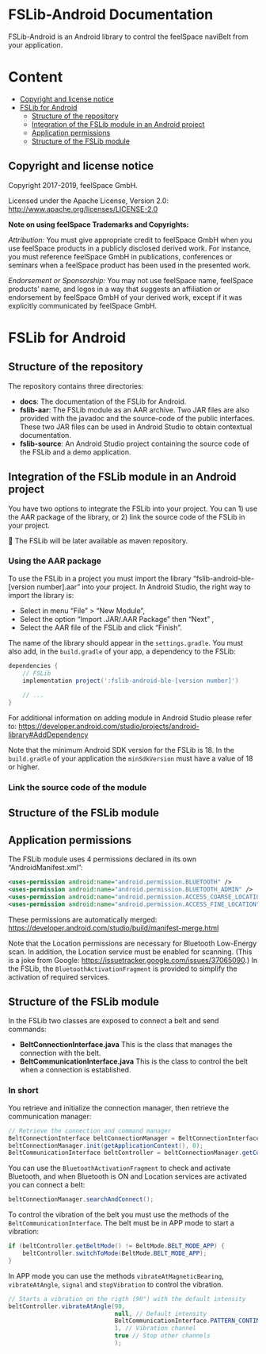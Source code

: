 # FSLib-Android Documentation

FSLib-Android is an Android library to control the feelSpace naviBelt from your application.

# Content

* [Copyright and license notice](#copyright-and-license-notice)
* [FSLib for Android](#fslib-for-android)
  * [Structure of the repository](#structure-of-the-repository)
  * [Integration of the FSLib module in an Android project](#integration-of-the-fslib-module-in-an-android-project)
  * [Application permissions](#application-permissions)
  * [Structure of the FSLib module](#structure-of-the-fslib-module)

## Copyright and license notice

Copyright 2017-2019, feelSpace GmbH.

Licensed under the Apache License, Version 2.0:
http://www.apache.org/licenses/LICENSE-2.0

**Note on using feelSpace Trademarks and Copyrights:**

*Attribution:* You must give appropriate credit to feelSpace GmbH when you use feelSpace products in a publicly disclosed derived work. For instance, you must reference feelSpace GmbH in publications, conferences or seminars when a feelSpace product has been used in the presented work.

*Endorsement or Sponsorship:* You may not use feelSpace name, feelSpace products’ name, and logos in a way that suggests an affiliation or endorsement by feelSpace GmbH of your derived work, except if it was explicitly communicated by feelSpace GmbH.

# FSLib for Android

## Structure of the repository

The repository contains three directories:
* **docs**: The documentation of the FSLib for Android.
* **fslib-aar**: The FSLib module as an AAR archive. Two JAR files are also provided with the javadoc and the source-code of the public interfaces. These two JAR files can be used in Android Studio to obtain contextual documentation.
* **fslib-source**: An Android Studio project containing the source code of the FSLib and a demo application.

## Integration of the FSLib module in an Android project

You have two options to integrate the FSLib into your project. You can 1) use the AAR package of the library, or 2) link the source code of the FSLib in your project.

:construction: The FSLib will be later available as maven repository.

### Using the AAR package

To use the FSLib in a project you must import the library “fslib-android-ble-[version number].aar” into your project. In Android Studio, the right way to import the library is:

* Select in menu “File” > “New Module”,
* Select the option “Import .JAR/.AAR Package” then “Next” ,
* Select the AAR file of the FSLib and click “Finish”.

The name of the library should appear in the `settings.gradle`. You must also add, in the `build.gradle` of your app, a dependency to the FSLib:

```gradle
dependencies {
    // FSLib
    implementation project(':fslib-android-ble-[version number]')
    
    // ...
}
```

For additional information on adding module in Android Studio please refer to: https://developer.android.com/studio/projects/android-library#AddDependency

Note that the minimum Android SDK version for the FSLib is 18. In the `build.gradle` of your application the `minSdkVersion` must have a value of 18 or higher.

### Link the source code of the module


## Structure of the FSLib module


## Application permissions

The FSLib module uses 4 permissions declared in its own “AndroidManifest.xml”:

```xml
<uses-permission android:name="android.permission.BLUETOOTH" />
<uses-permission android:name="android.permission.BLUETOOTH_ADMIN" />
<uses-permission android:name="android.permission.ACCESS_COARSE_LOCATION"/>
<uses-permission android:name="android.permission.ACCESS_FINE_LOCATION"/>
```

These permissions are automatically merged: https://developer.android.com/studio/build/manifest-merge.html

Note that the Location permissions are necessary for Bluetooth Low-Energy scan. In addition, the Location service must be enabled for scanning. (This is a joke from Google: https://issuetracker.google.com/issues/37065090.) In the FSLib, the `BluetoothActivationFragment` is provided to simplify the activation of required services.

## Structure of the FSLib module

In the FSLib two classes are exposed to connect a belt and send commands:
* **BeltConnectionInterface.java** This is the class that manages the connection with the belt.
* **BeltCommunicationInterface.java** This is the class to control the belt when a connection is established.

### In short

You retrieve and initialize the connection manager, then retrieve the communication manager:

```java
// Retrieve the connection and command manager
BeltConnectionInterface beltConnectionManager = BeltConnectionInterface.getInstance();
beltConnectionManager.init(getApplicationContext(), 0);
BeltCommunicationInterface beltController = beltConnectionManager.getCommunicationInterface();
```
You can use the `BluetoothActivationFragment` to check and activate Bluetooth, and when Bluetooth is ON and Location services are activated you can connect a belt:

```java
beltConnectionManager.searchAndConnect();
```

To control the vibration of the belt you must use the methods of the `BeltCommunicationInterface`. The belt must be in APP mode to start a vibration:

```java
if (beltController.getBeltMode() != BeltMode.BELT_MODE_APP) {
    beltController.switchToMode(BeltMode.BELT_MODE_APP);
}
```

In APP mode you can use the methods `vibrateAtMagneticBearing`, `vibrateAtAngle`, `signal` and `stopVibration` to control the vibration.

```java
// Starts a vibration on the rigth (90°) with the default intensity
beltController.vibrateAtAngle(90, 
                              null, // Default intensity
                              BeltCommunicationInterface.PATTERN_CONTINUOUS, // Vibration pattern
                              1, // Vibration channel
                              true // Stop other channels
                              );
```
